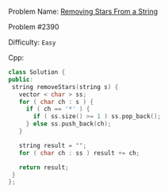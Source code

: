 Problem Name: [Removing Stars From a String](https://leetcode.com/problems/removing-stars-from-a-string/)

Problem #2390

Difficulty: `Easy`

Cpp:

```cpp
class Solution {
public:
 string removeStars(string s) {
   vector < char > ss;
   for ( char ch : s ) {
     if ( ch == '*' ) {
       if ( ss.size() >= 1 ) ss.pop_back();
     } else ss.push_back(ch);
   }

   string result = "";
   for ( char ch : ss ) result += ch;

   return result;
 }
};


```